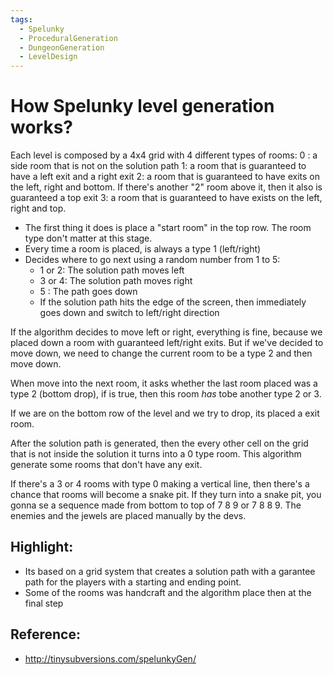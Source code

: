 ```yaml
---
tags:
  - Spelunky
  - ProceduralGeneration
  - DungeonGeneration
  - LevelDesign
---
```

# How Spelunky level generation works?

Each level is composed by a 4x4 grid with 4 different types of rooms:
0 : a side room that is not on the solution path
1: a room that is guaranteed to have a left exit and a right exit
2: a room that is guaranteed to have exits on the left, right and bottom. If there's another "2" room above it, then it also is guaranteed a top exit
3: a room that is guaranteed to have exists on the left, right and top.

- The first thing it does is place a "start room" in the top row. The room type don't matter at this stage. 
- Every time a room is placed, is always a type 1 (left/right)
- Decides where to go next using a random number from 1 to 5:
	- 1 or 2: The solution path moves left
	- 3 or 4: The solution path moves right
	- 5 : The path goes down
	- If the solution path hits the edge of the screen, then immediately goes down and switch to left/right direction

If the algorithm decides to move left or right, everything is fine, because we placed down a room with guaranteed left/right exits. But if we've decided to move down, we need to change the current room to be a type 2 and then move down.

When move into the next room, it asks whether the last room placed was a type 2 (bottom drop), if is true, then this room _has_ tobe another type 2 or 3.

If we are on the bottom row of the level and we try to drop, its placed a exit room.

After the solution path is generated, then the every other cell on the grid that is not inside the solution it turns into a 0 type room. This algorithm generate some rooms that don't have any exit.

If there's a 3 or 4 rooms with type 0 making a vertical line, then there's a chance that rooms will become a snake pit. If they turn into a snake pit, you gonna se a sequence made from bottom to top of 7 8 9 or 7 8 8 9. The enemies and the jewels are placed manually by the devs.

## Highlight:
- Its based on a grid system that creates a solution path with a garantee path for the players with a starting and ending point.
- Some of the rooms was handcraft and the algorithm place then at the final step

## Reference:
- http://tinysubversions.com/spelunkyGen/